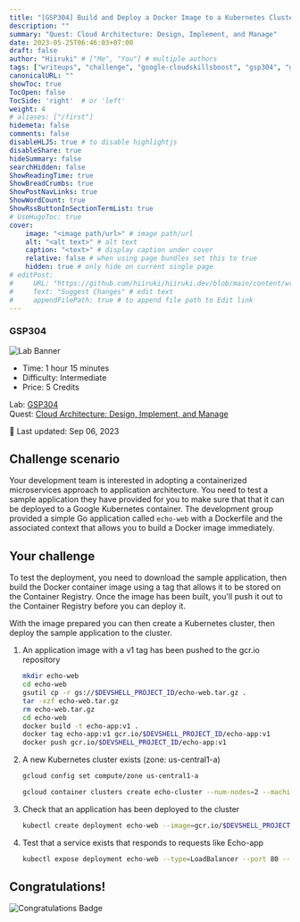 ```yaml
---
title: "[GSP304] Build and Deploy a Docker Image to a Kubernetes Cluster"
description: ""
summary: "Quest: Cloud Architecture: Design, Implement, and Manage"
date: 2023-05-25T06:46:03+07:00
draft: false
author: "Hiiruki" # ["Me", "You"] # multiple authors
tags: ["writeups", "challenge", "google-cloudskillsboost", "gsp304", "google-cloud", "cloudskillsboost", "juaragcp", "google-cloud-platform", "gcp", "docker", "kubernetes", "cloud-computing", "cloud", "cloud-architecture"]
canonicalURL: ""
showToc: true
TocOpen: false
TocSide: 'right'  # or 'left'
weight: 4
# aliases: ["/first"]
hidemeta: false
comments: false
disableHLJS: true # to disable highlightjs
disableShare: true
hideSummary: false
searchHidden: false
ShowReadingTime: true
ShowBreadCrumbs: true
ShowPostNavLinks: true
ShowWordCount: true
ShowRssButtonInSectionTermList: true
# UseHugoToc: true
cover:
    image: "<image path/url>" # image path/url
    alt: "<alt text>" # alt text
    caption: "<text>" # display caption under cover
    relative: false # when using page bundles set this to true
    hidden: true # only hide on current single page
# editPost:
#     URL: "https://github.com/hiiruki/hiiruki.dev/blob/main/content/writeups/google-cloudskillsboost/GSP304/index.md"
#     Text: "Suggest Changes" # edit text
#     appendFilePath: true # to append file path to Edit link
---
```


### GSP304

![Lab Banner](https://cdn.qwiklabs.com/GMOHykaqmlTHiqEeQXTySaMXYPHeIvaqa2qHEzw6Occ%3D)

- Time: 1 hour 15 minutes<br>
- Difficulty: Intermediate<br>
- Price: 5 Credits

Lab: [GSP304](https://www.cloudskillsboost.google/focuses/1738?parent=catalog)<br>
Quest: [Cloud Architecture: Design, Implement, and Manage](https://www.cloudskillsboost.google/quests/124)<br>

🔄 Last updated: Sep 06, 2023

## Challenge scenario

Your development team is interested in adopting a containerized microservices approach to application architecture. You need to test a sample application they have provided for you to make sure that that it can be deployed to a Google Kubernetes container. The development group provided a simple Go application called `echo-web` with a Dockerfile and the associated context that allows you to build a Docker image immediately.

## Your challenge

To test the deployment, you need to download the sample application, then build the Docker container image using a tag that allows it to be stored on the Container Registry. Once the image has been built, you'll push it out to the Container Registry before you can deploy it.

With the image prepared you can then create a Kubernetes cluster, then deploy the sample application to the cluster.

1. An application image with a v1 tag has been pushed to the gcr.io repository

    ```bash
    mkdir echo-web
    cd echo-web
    gsutil cp -r gs://$DEVSHELL_PROJECT_ID/echo-web.tar.gz .
    tar -xzf echo-web.tar.gz
    rm echo-web.tar.gz
    cd echo-web
    docker build -t echo-app:v1 .
    docker tag echo-app:v1 gcr.io/$DEVSHELL_PROJECT_ID/echo-app:v1
    docker push gcr.io/$DEVSHELL_PROJECT_ID/echo-app:v1
    ```

2. A new Kubernetes cluster exists (zone: us-central1-a)

    ```bash
    gcloud config set compute/zone us-central1-a

    gcloud container clusters create echo-cluster --num-nodes=2 --machine-type=n1-standard-2
    ```

3. Check that an application has been deployed to the cluster

    ```bash
    kubectl create deployment echo-web --image=gcr.io/$DEVSHELL_PROJECT_ID/echo-app:v1
    ```

4. Test that a service exists that responds to requests like Echo-app

    ```bash
    kubectl expose deployment echo-web --type=LoadBalancer --port 80 --target-port 8000
    ```

## Congratulations!

![Congratulations Badge](https://cdn.qwiklabs.com/GOodosAwxciMN42hNV4ZqZIwQ5eXORJcUSvZ2SAuXYI%3D#center)
